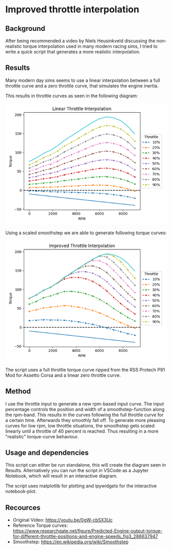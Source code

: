 # Improved throttle interpolation

## Background
After being recommended a video by Niels Heusinkveld discussing the non-realistic torque interpolation used in many modern racing sims, I tried to write a quick script that generates a more realistic interpolation.

## Results
Many modern day sims seems to use a linear interpolation between a full throttle curve and a zero throttle curve, that simulates the engine inertia.

This results in throttle curves as seen in the following diagram:

![Linear interpolation](./Results/LinearThrottleInterpolation.png)

Using a scaled smoothstep we are able to generate following torque curves:

![Non linear interpolation](./Results/ImprovedThrottleInterpolation.png)

The script uses a full throttle torque curve ripped from the RSS Protech P91 Mod for Assetto Corsa and a linear zero throttle curve.

## Method
I use the throttle input to generate a new rpm-based input curve.
The input percentage controls the position and width of a smoothstep-function along the rpm-band. This results in the curves following the full throttle curve for a certain time. Afterwards they smoothly fall off.
To generate more pleasing curves for low rpm, low throttle situations, the smoothstep gets scaled linearly until a throttle of 40 percent is reached. Thus resulting in a more "realistic" torque-curve behaviour.

## Usage and dependencies
This script can either be run standalone, this will create the diagram seen in Results.
Alternatively you can run the script in VSCode as a Jupyter Notebook, which will result in an interactive diagram.

The script uses matplotlib for plotting and ipywidgets for the interactive notebook-plot.

## Recources
- Original Video: https://youtu.be/0gW-cbSX3Uc
- Reference Torque curves: https://www.researchgate.net/figure/Predicted-Engine-output-torque-for-different-throttle-positions-and-engine-speeds_fig3_286637947
- Smoothstep: https://en.wikipedia.org/wiki/Smoothstep